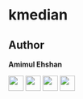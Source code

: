 # kmedian
## Author

**Amimul Ehshan**

[<img src="https://iconape.com/wp-content/png_logo_vector/facebook-f-logo-2019.png" width="30">](https://www.facebook.com/amims71) [<img src="https://upload.wikimedia.org/wikipedia/commons/9/91/Octicons-mark-github.svg" width="30">](https://www.github.com/amims71) [<img src="https://hrcdn.net/community-frontend/assets/favicon-ddc852f75a.png" width="30">](https://www.hackerrank.com/amims71) [<img src="https://image.flaticon.com/icons/png/512/174/174857.png" width="30">](https://www.linkedin.com/in/amims71/)
